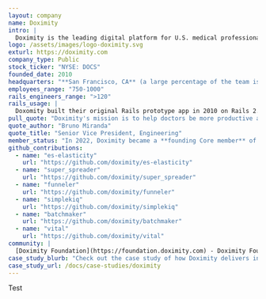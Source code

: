 ```yaml
---
layout: company
name: Doximity
intro: |
  Doximity is the leading digital platform for U.S. medical professionals. The company's network members include more than 80% of U.S. physicians across all specialties and practice areas. Doximity provides its verified clinical membership with digital tools built for medicine, enabling them to collaborate with colleagues, stay up to date with the latest medical news and research, manage their careers and on-call schedules, streamline documentation and administrative paperwork, and conduct virtual patient visits. 
logo: /assets/images/logo-doximity.svg
exturl: https://doximity.com
company_type: Public
stock_ticker: "NYSE: DOCS"
founded_date: 2010
headquarters: "**San Francisco, CA** (a large percentage of the team is remote)"
employees_range: "750-1000"
rails_engineers_range: ">120"
rails_usage: |
  Doxomity built their original Rails prototype app in 2010 on Rails 2.3.5, and grew it into the leading digital platform for U.S. medical professionals. Over a decade later, their original Rails monolith is still going strong, and now runs on Rails 7. After over 30,000 commits from hundreds of contributors, it still powers Doximity.com for over 80% of all doctors, 90% of graduating medical students, and 60% of nurse practitioners and physician assistants.
pull_quote: "Doximity's mission is to help doctors be more productive and focus on what matters most: their patients. Over the past 15 years, Rails has enabled us to build software to help accomplish our mission. Supporting the Rails Foundation ensures the Rails ecosystem continues to thrive – which enables us to fulfill our mission."
quote_author: "Bruno Miranda"
quote_title: "Senior Vice President, Engineering"
member_status: "In 2022, Doximity became a **founding Core member** of the Rails Foundation."
github_contributions:
  - name: "es-elasticity"
    url: "https://github.com/doximity/es-elasticity"
  - name: "super_spreader"
    url: "https://github.com/doximity/super_spreader"
  - name: "funneler"
    url: "https://github.com/doximity/funneler"
  - name: "simplekiq"
    url: "https://github.com/doximity/simplekiq"
  - name: "batchmaker"
    url: "https://github.com/doximity/batchmaker"
  - name: "vital"
    url: "https://github.com/doximity/vital"
community: |
  [Doximity Foundation](https://foundation.doximity.com) - Doximity Foundation funds flights for physicians, nurse practitioners and physician assistants to go on domestic and international global health trips, where they can make a sustainable impact on patients' lives.
case_study_blurb: "Check out the case study of how Doximity delivers incredible value to its customers with Rails"
case_study_url: /docs/case-studies/doximity
---
```


Test
